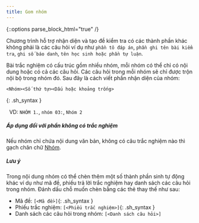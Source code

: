 ```yaml
---
title: Gom nhóm
---
```

{::options parse_block_html="true" /}

Chương trình hỗ trợ nhận diện và tạo đề kiểm tra có các thành phần khác không phải là các câu hỏi ví dụ như `phần tô đáp án`, `phần ghi tên bài kiểm tra`, `ghi số báo danh`, `tên học sinh hoặc phần tự luận`. 

Bài trắc nghiệm có cấu trúc gồm nhiều nhóm, mỗi nhóm có thể chỉ có nội dung hoặc có cả các câu hỏi. Các câu hỏi trong mỗi nhóm sẽ chỉ được trộn nội bộ trong nhóm đó. Sau đây là cách viết phần nhận diện của nhóm:
```
<Nhóm><Số thứ tự><Dấu hoặc khoảng trống>
```
{: .sh_syntax }

  VD: `NHÓM 1.`, `nhóm 03:`, `Nhóm 2`

<div class="note">
  <h5>Áp dụng đối với phần không có trắc nghiệm</h5>
  Nếu nhóm chỉ chứa nội dung văn bản, không có câu trắc nghiệm nào thì gạch chân chữ <u>Nhóm</u>.
</div>

<div class="note info">
  <h5>Lưu ý</h5>
  Trong nội dung nhóm có thể chèn thêm một số thành phần sinh tự động khác ví dụ như mã đề, phiếu trả lời trắc nghiệm hay danh sách các câu hỏi trong nhóm. Đánh dấu chỗ muốn chèn bằng các thẻ thay thế như sau:

  * Mã đề: `[<Mã đề>]`{: .sh_syntax }
  * Phiếu trắc nghiệm: `[<Phiếu trắc nghiệm>]`{: .sh_syntax }
  * Danh sách các câu hỏi trong nhóm: `[<Danh sách câu hỏi>]`
</div>